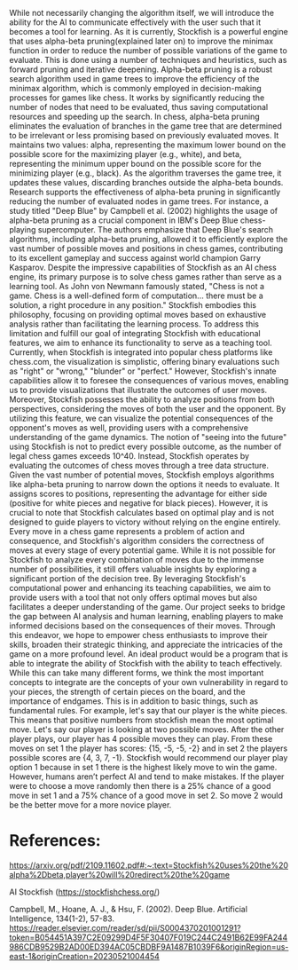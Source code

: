 While not necessarily changing the algorithm itself, we will introduce the ability for the AI to communicate effectively with the user such that it becomes a tool for learning. As it is currently, Stockfish is a powerful engine that uses alpha-beta pruning(explained later on) to improve the minimax function in order to reduce the number of possible variations of the game to evaluate. This is done using a number of techniques and heuristics, such as forward pruning and iterative deepening.
Alpha-beta pruning is a robust search algorithm used in game trees to improve the efficiency of the minimax algorithm, which is commonly employed in decision-making processes for games like chess. It works by significantly reducing the number of nodes that need to be evaluated, thus saving computational resources and speeding up the search.
In chess, alpha-beta pruning eliminates the evaluation of branches in the game tree that are determined to be irrelevant or less promising based on previously evaluated moves. It maintains two values: alpha, representing the maximum lower bound on the possible score for the maximizing player (e.g., white), and beta, representing the minimum upper bound on the possible score for the minimizing player (e.g., black). As the algorithm traverses the game tree, it updates these values, discarding branches outside the alpha-beta bounds.
Research supports the effectiveness of alpha-beta pruning in significantly reducing the number of evaluated nodes in game trees. For instance, a study titled "Deep Blue" by Campbell et al. (2002) highlights the usage of alpha-beta pruning as a crucial component in IBM's Deep Blue chess-playing supercomputer. The authors emphasize that Deep Blue's search algorithms, including alpha-beta pruning, allowed it to efficiently explore the vast number of possible moves and positions in chess games, contributing to its excellent gameplay and success against world champion Garry Kasparov.
Despite the impressive capabilities of Stockfish as an AI chess engine, its primary purpose is to solve chess games rather than serve as a learning tool. As John von Newmann famously stated, "Chess is not a game. Chess is a well-defined form of computation... there must be a solution, a right procedure in any position." Stockfish embodies this philosophy, focusing on providing optimal moves based on exhaustive analysis rather than facilitating the learning process.
To address this limitation and fulfill our goal of integrating Stockfish with educational features, we aim to enhance its functionality to serve as a teaching tool. Currently, when Stockfish is integrated into popular chess platforms like chess.com, the visualization is simplistic, offering binary evaluations such as "right" or "wrong," "blunder" or "perfect." However, Stockfish's innate capabilities allow it to foresee the consequences of various moves, enabling us to provide visualizations that illustrate the outcomes of user moves.
Moreover, Stockfish possesses the ability to analyze positions from both perspectives, considering the moves of both the user and the opponent. By utilizing this feature, we can visualize the potential consequences of the opponent's moves as well, providing users with a comprehensive understanding of the game dynamics. The notion of "seeing into the future" using Stockfish is not to predict every possible outcome, as the number of legal chess games exceeds 10^40. Instead, Stockfish operates by evaluating the outcomes of chess moves through a tree data structure.
Given the vast number of potential moves, Stockfish employs algorithms like alpha-beta pruning to narrow down the options it needs to evaluate. It assigns scores to positions, representing the advantage for either side (positive for white pieces and negative for black pieces). However, it is crucial to note that Stockfish calculates based on optimal play and is not designed to guide players to victory without relying on the engine entirely.
Every move in a chess game represents a problem of action and consequence, and Stockfish's algorithm considers the correctness of moves at every stage of every potential game. While it is not possible for Stockfish to analyze every combination of moves due to the immense number of possibilities, it still offers valuable insights by exploring a significant portion of the decision tree.
By leveraging Stockfish's computational power and enhancing its teaching capabilities, we aim to provide users with a tool that not only offers optimal moves but also facilitates a deeper understanding of the game. Our project seeks to bridge the gap between AI analysis and human learning, enabling players to make informed decisions based on the consequences of their moves. Through this endeavor, we hope to empower chess enthusiasts to improve their skills, broaden their strategic thinking, and appreciate the intricacies of the game on a more profound level.
An ideal product would be a program that is able to integrate the ability of Stockfish with the ability to teach effectively. While this can take many different forms, we think the most important concepts to integrate are the concepts of your own vulnerability in regard to your pieces, the strength of certain pieces on the board, and the importance of endgames. This is in addition to basic things, such as fundamental rules.
For example, let's say that our player is the white pieces.  This means that positive numbers from stockfish mean the most optimal move.  Let's say our player is looking at two possible moves.  After the other player plays, our player has 4 possible moves they can play.  From these moves on set 1 the player has scores: {15, -5, -5, -2} and in set 2 the players possible scores are {4, 3, 7, -1}.  Stockfish would recommend our player play option 1 because in set 1 there is the highest likely move to win the game.  However, humans aren’t perfect AI and tend to make mistakes.  If the player were to choose a move randomly then there is a 25% chance of a good move in set 1 and a 75% chance of a good move in set 2.  So move 2 would be the better move for a more novice player.

# References:

https://arxiv.org/pdf/2109.11602.pdf#:~:text=Stockfish%20uses%20the%20alpha%2Dbeta,player%20will%20redirect%20the%20game

AI Stockfish (https://stockfishchess.org/)

Campbell, M., Hoane, A. J., & Hsu, F. (2002). Deep Blue. Artificial Intelligence, 134(1-2), 57-83. https://reader.elsevier.com/reader/sd/pii/S0004370201001291?token=B054451A397C2E09299D4F5F30407F019C244C2491B62E99FA244986CDB9529B2AD00ED394AC05CBDBF9A1487B1039F6&originRegion=us-east-1&originCreation=20230521004454